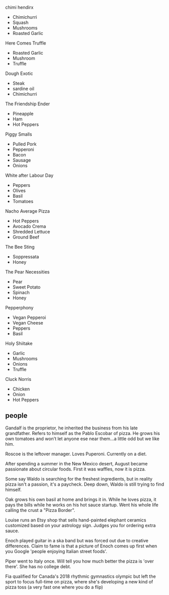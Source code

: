 chimi hendirx

* Chimichurri
* Squash
* Mushrooms
* Roasted Garlic

Here Comes Truffle

* Roasted Garlic
* Mushroom
* Truffle

Dough Exotic

* Steak
* sardine oil
* Chimichurri

The Friendship Ender

* Pineapple
* Ham
* Hot Peppers

Piggy Smalls

* Pulled Pork
* Pepperoni
* Bacon
* Sausage
* Onions

White after Labour Day

* Peppers
* Olives
* Basil
* Tomatoes

Nacho Average Pizza

* Hot Peppers
* Avocado Crema
* Shredded Lettuce
* Ground Beef

The Bee Sting

* Soppressata
* Honey

The Pear Necessities

* Pear
* Sweet Potato
* Spinach
* Honey

Pepperphony

* Vegan Pepperoi
* Vegan Cheese
* Peppers
* Basil

Holy Shiitake

* Garlic
* Mushrooms
* Onions
* Truffle

Cluck Norris

* Chicken
* Onion
* Hot Peppers

## people

Gandalf is the proprietor, he inherited the business from his late grandfather. Refers to himself as the Pablo Escobar of pizza. He grows his own tomatoes and won’t let anyone ese near them...a little odd but we like him.

Roscoe is the leftover manager. Loves Puperoni. Currently on a diet.

After spending a summer in the New Mexico desert, August became passionate about circular foods. First it was waffles, now it is pizza.

Some say Waldo is searching for the freshest ingredients, but in reality pizza isn't a passion, it's a paycheck. Deep down, Waldo is still trying to find himself.

Oak grows his own basil at home and brings it in. While he loves pizza, it pays the bills while he works on his hot sauce startup. Went his whole life calling the crust a "Pizza Border".

Louise runs an Etsy shop that sells hand-painted elephant ceramics customized based on your astrology sign. Judges you for ordering extra sauce.

Enoch played guitar in a ska band but was forced out due to creative differences. Claim to fame is that a picture of Enoch comes up first when you Google 'people enjoying Italian street foods'.

Piper went to Italy once. Will tell you how much better the pizza is 'over there'. She has no college debt.

Fia qualified for Canada's 2018 rhythmic gymnastics olympic but left the sport to focus full-time on pizza, where she's developing a new kind of pizza toss (a very fast one where you do a flip)
